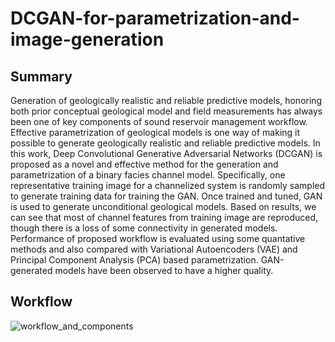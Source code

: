 # DCGAN-for-parametrization-and-image-generation

## Summary

Generation of geologically realistic and reliable predictive models, honoring both prior conceptual geological model and field measurements has always been one of key components of sound reservoir management workflow. Effective parametrization of geological models is one way of making it possible to generate geologically realistic and reliable predictive models. In this work, Deep Convolutional Generative Adversarial Networks (DCGAN) is proposed as a novel and effective method for the generation and parametrization of a binary facies channel model. Specifically, one representative training image for a channelized system is randomly sampled to generate training data for training the GAN. Once trained and tuned, GAN is used to generate unconditional geological models. Based on results, we can see that most of channel features from training image are reproduced, though there is a loss of some connectivity in generated models. Performance of proposed workflow is evaluated using some quantative methods and also compared with Variational Autoencoders (VAE) and Principal Component Analysis (PCA) based parametrization. GAN-generated models have been observed to have a higher quality.

## Workflow
![workflow_and_components](https://user-images.githubusercontent.com/68789630/147446231-558eb35c-81fd-47d1-a4ae-9b7a56bd3c07.jpg)





